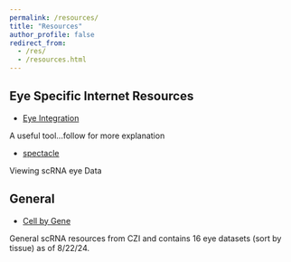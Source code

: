 ```yaml
---
permalink: /resources/
title: "Resources"
author_profile: false
redirect_from:
  - /res/
  - /resources.html
---
```


<!-- # Resources Pages -->

## Eye Specific Internet Resources

* [Eye Integration](https://eyeintegration.nei.nih.gov)

A useful tool...follow for more explanation

* [spectacle](https://singlecell-eye.org/app/spectacle/)

Viewing scRNA eye Data


## General

* [Cell by Gene](https://cellxgene.staging.single-cell.czi.technology/collections)

General scRNA resources from CZI and contains 16 eye datasets (sort by tissue) as of 8/22/24.
